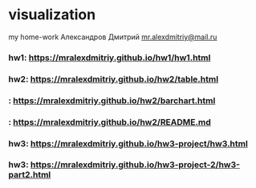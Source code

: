 # visualization
my home-work
Александров Дмитрий
mr.alexdmitriy@mail.ru


### hw1: https://mralexdmitriy.github.io/hw1/hw1.html
### hw2: https://mralexdmitriy.github.io/hw2/table.html
###    : https://mralexdmitriy.github.io/hw2/barchart.html
###    : https://mralexdmitriy.github.io/hw2/README.md 
### hw3: https://mralexdmitriy.github.io/hw3-project/hw3.html
### hw3: https://mralexdmitriy.github.io/hw3-project-2/hw3-part2.html
